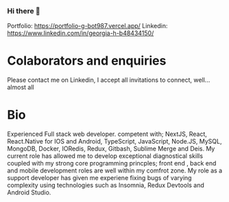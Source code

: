 ### Hi there 👋

Portfolio: https://portfolio-g-bot987.vercel.app/ Linkedin: https://www.linkedin.com/in/georgia-h-b48434150/

# Colaborators and enquiries 

Please contact me on Linkedin, I accept all invitations to connect, well...  almost all

# Bio

Experienced Full stack web developer. competent with; NextJS, React, React.Native for IOS and Android, TypeScript, JavaScript, Node.JS, MySQL, MongoDB, Docker, IORedis, Redux, Gitbash, Sublime Merge and Deis. My current role has allowed me to develop exceptional diagnostical skills coupled with my strong core programming princples; front end , back end and mobile development roles are well within my comfrot zone. My role as a support developer has given me experiene fixing bugs of varying complexity using technologies such as Insomnia, Redux Devtools and Android Studio.
<!--
**G-bot987/G-bot987** is a ✨ _special_ ✨ repository because its `README.md` (this file) appears on your GitHub profile.

Here are some ideas to get you started:

- 🔭 I’m currently working on ...
- 🌱 I’m currently learning ...
- 👯 I’m looking to collaborate on ...
- 🤔 I’m looking for help with ...
- 💬 Ask me about ...
- 📫 How to reach me: ...
- 😄 Pronouns: ...
- ⚡ Fun fact: ...
-->
